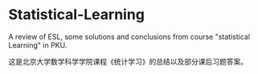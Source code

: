 # Statistical-Learning
A review of ESL, some solutions and conclusions from course "statistical Learning" in PKU.

这是北京大学数学科学学院课程《统计学习》的总结以及部分课后习题答案。

